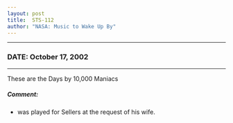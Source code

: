 ```yaml
---
layout: post
title:  STS-112
author: "NASA: Music to Wake Up By"
---
```


----
### DATE: October 17, 2002
----
These are the Days by 10,000 Maniacs

##### Comment:
* was played for Sellers at the request of his wife.
